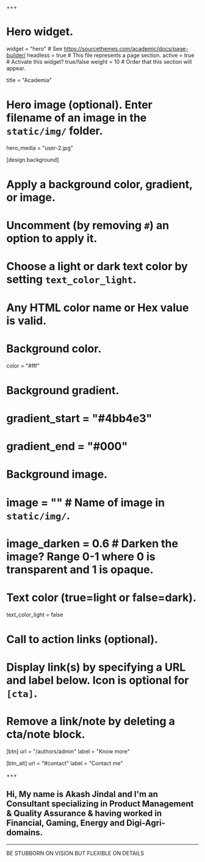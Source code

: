 +++
# Hero widget.
widget = "hero"  # See https://sourcethemes.com/academic/docs/page-builder/
headless = true  # This file represents a page section.
active = true  # Activate this widget? true/false
weight = 10  # Order that this section will appear.

title = "Academia"

# Hero image (optional). Enter filename of an image in the `static/img/` folder.
hero_media = "user-2.jpg"

[design.background]
  # Apply a background color, gradient, or image.
  #   Uncomment (by removing `#`) an option to apply it.
  #   Choose a light or dark text color by setting `text_color_light`.
  #   Any HTML color name or Hex value is valid.

  # Background color.
  color = "#fff"
  
  # Background gradient.
  # gradient_start = "#4bb4e3"
  # gradient_end = "#000"
  
  # Background image.
  # image = ""  # Name of image in `static/img/`.
  # image_darken = 0.6  # Darken the image? Range 0-1 where 0 is transparent and 1 is opaque.

  # Text color (true=light or false=dark).
  text_color_light = false

# Call to action links (optional).
#   Display link(s) by specifying a URL and label below. Icon is optional for `[cta]`.
#   Remove a link/note by deleting a cta/note block.
[btn]
  url = "/authors/admin"
  label = "Know more"
  
[btn_alt]
  url = "#contact"
  label = "Contact me"

+++
## Hi, My name is **Akash Jindal** and I'm an **Consultant** specializing in **Product Management** & **Quality Assurance &** having worked in Financial, Gaming, Energy and Digi-Agri- domains. 

-----
BE STUBBORN ON VISION BUT FLEXIBLE ON DETAILS 

 